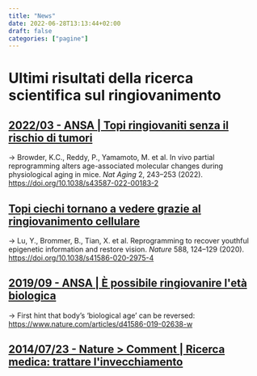 ```yaml
---
title: "News"
date: 2022-06-28T13:13:44+02:00
draft: false
categories: ["pagine"]
---
```


# Ultimi risultati della ricerca scientifica sul ringiovanimento

## [2022/03 - ANSA | Topi ringiovaniti senza il rischio di tumori](https://www.ansa.it/canale_scienza_tecnica/notizie/biotech/2022/03/08/topi-ringiovaniti-senza-il-rischio-di-tumori-_edb27ab7-20fe-4a27-9e29-751e1d751943.html)

→ Browder, K.C., Reddy, P., Yamamoto, M. et al. In vivo partial reprogramming alters age-associated molecular changes during physiological aging in mice. _Nat Aging_ 2, 243–253 (2022). https://doi.org/10.1038/s43587-022-00183-2

## [Topi ciechi tornano a vedere grazie al ringiovanimento cellulare](https://tg24.sky.it/scienze/2020/12/02/topi-ringiovanimento-cellulare)

→ Lu, Y., Brommer, B., Tian, X. et al. Reprogramming to recover youthful epigenetic information and restore vision. _Nature_ 588, 124–129 (2020). https://doi.org/10.1038/s41586-020-2975-4

## [2019/09 - ANSA | È possibile ringiovanire l'età biologica](https://www.ansa.it/canale_scienza_tecnica/notizie/biotech/2019/09/10/e-possibile-ringiovanire-leta-biologica_9c9d63a5-a960-41d0-9946-d57dcb5f4426.html)

→ First hint that body’s ‘biological age’ can be reversed: https://www.nature.com/articles/d41586-019-02638-w

## [2014/07/23 - Nature > Comment | Ricerca medica: trattare l'invecchiamento](https://www.nature.com/articles/511405a)
